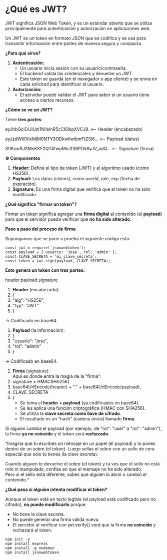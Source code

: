 # ¿Qué es JWT?

JWT significa JSON Web Token, y es un estándar abierto que se utiliza principalmente para autenticación y autorización en aplicaciones web.

Un JWT es un token en formato JSON que se codifica y se usa para transmitir información entre partes de manera segura y compacta.

**¿Para qué sirve?**

1. **Autenticación:**
    - Un usuario inicia sesión con su usuario/contraseña.
    - El backend valida las credenciales y devuelve un JWT.
    - Este token se guarda (en el navegador o app cliente) y se envía en cada solicitud para identificar al usuario.
2. **Autorización:**
    - El servidor puede validar el JWT para saber si un usuario tiene acceso a ciertos recursos.

**¿Cómo se ve un JWT?**

Tiene **tres partes**:

eyJhbGciOiJIUzI1NiIsInR5cCI6IkpXVCJ9. <-- Header (encabezado)

eyJzdWIiOiIxMjM0NTY3ODkwIiwibmFtZSI6... <-- Payload (datos)

SflKxwRJSMeKKF2QT4fwpMeJf36POk6yJV_adQ... <-- Signature (firma)

**⚙️ Componentes**

1. **Header:** Define el tipo de token (JWT) y el algoritmo usado (como HS256).
2. **Payload:** Los datos (claims), como userId, role, exp (fecha de expiración).
3. **Signature:** Es una firma digital que verifica que el token no ha sido modificado.

**¿Qué significa "firmar un token"?**

Firmar un token significa agregar una **firma digital** al contenido (el **payload**) para que el servidor pueda verificar que **no ha sido alterado**.

**Paso a paso del proceso de firma**

Supongamos que se pone a prueba el siguiente código esto:
```
const jwt = require('jsonwebtoken');
const payload = { usuario: 'jose', rol: 'admin' };
const CLAVE_SECRETA = 'mi_clave_secreta';
const token = jwt.sign(payload, CLAVE_SECRETA);
```
**Esto genera un token con tres partes:**

header.payload.signature

1. **Header** (encabezado):
2. {
3. "alg": "HS256",
4. "typ": "JWT"
5. }

→ Codificado en base64.

1. **Payload** (la información):
2. {
3. "usuario": "jose",
4. "rol": "admin"
5. }

→ Codificado en base64.

1. **Firma** (signature):  
    Aquí es donde entra la magia de la "firma":
2. signature = HMACSHA256(
3. base64UrlEncode(header) + "." + base64UrlEncode(payload),
4. CLAVE_SECRETA
5. )
    - Se toma el **header + payload** (ya codificados en base64).
    - Se les aplica una función criptográfica (HMAC con SHA256).
    - Se utiliza la **clave secreta como llave de cifrado**.
    - El resultado es un "hash" (cadena única) llamado **firma**.

Si alguien cambia el payload (por ejemplo, de "rol": "user" a "rol": "admin"), la firma **ya no coincide** y el token será **rechazado**.

“Imagina que tú escribes un mensaje en un papel (el payload) y lo pones dentro de un sobre (el token). Luego sellas el sobre con un sello de cera especial que solo tú tienes (la clave secreta).

Cuando alguien te devuelve el sobre (el token) y tú ves que el sello no está roto ni manipulado, confías en que el mensaje no ha sido alterado.  
Pero si el sello está diferente, sabes que alguien lo abrió o cambió el contenido.”

**¿Qué pasa si alguien intenta modificar el token?**

Aunque el token esté en texto legible (el payload está codificado pero no cifrado), **no puede modificarlo** porque:

- No tiene la clave secreta.
- No puede generar una firma válida nueva.
- El servidor al verificar con jwt.verify() verá que la firma **no coincide** y rechazará el token.
```
npm init -y
npm install express
npm install -g nodemon
npm install jsonwebtoken
```
